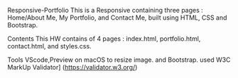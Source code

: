  Responsive-Portfolio
This is a Responsive containing three pages : Home/About Me, My Portfolio, and Contact Me, built using HTML, CSS and Bootstrap.


Contents 
This HW contains of 4 pages : index.html, portfolio.html, contact.html, and styles.css. 

Tools
VScode,Preview on macOS to resize image. and Bootstrap.
used W3C MarkUp Validator] (https://validator.w3.org/)
